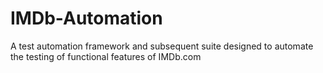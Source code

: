 # IMDb-Automation
A test automation framework and subsequent suite designed to automate the testing of functional features of IMDb.com
